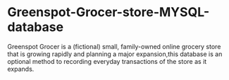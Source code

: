 # Greenspot-Grocer-store-MYSQL-database
Greenspot Grocer is a (fictional) small, family-owned online grocery store that is growing rapidly and planning a major expansion,this database is an optional method to recording everyday transactions of the store as it expands.
